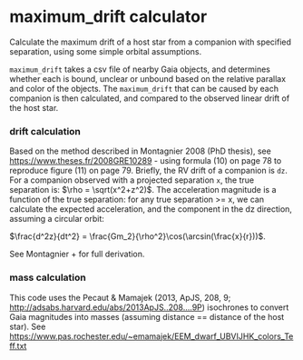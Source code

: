 # maximum_drift calculator

Calculate the maximum drift of a host star from a companion with specified separation, using some simple orbital assumptions.

``maximum_drift`` takes a csv file of nearby Gaia objects, and determines whether each is bound, unclear or unbound based on the relative parallax and color of the objects. The ``maximum_drift`` that can be caused by each companion is then calculated, and compared to the observed linear drift of the host star.

### drift calculation

Based on the method described in Montagnier 2008 (PhD thesis), see https://www.theses.fr/2008GRE10289 - using formula (10) on page 78 to reproduce figure (11) on page 79. Briefly, the RV drift of a companion is ``dz``. For a companion observed with a projected separation ``x``, the true separation is:
$\rho = \sqrt(x^2+z^2)$.
The acceleration magnitude is a function of the true separation: for any true separation >= x, we can calculate the expected acceleration, and the component in the dz direction, assuming a circular orbit:

$\frac{d^2z}{dt^2} = \frac{Gm_2}{\rho^2}\cos(\arcsin(\frac{x}{r}))$.

See Montagnier + for full derivation.

### mass calculation

This code uses the Pecaut & Mamajek (2013, ApJS, 208, 9; http://adsabs.harvard.edu/abs/2013ApJS..208....9P) isochrones to convert Gaia magnitudes into masses (assuming distance == distance of the host star). See https://www.pas.rochester.edu/~emamajek/EEM_dwarf_UBVIJHK_colors_Teff.txt
